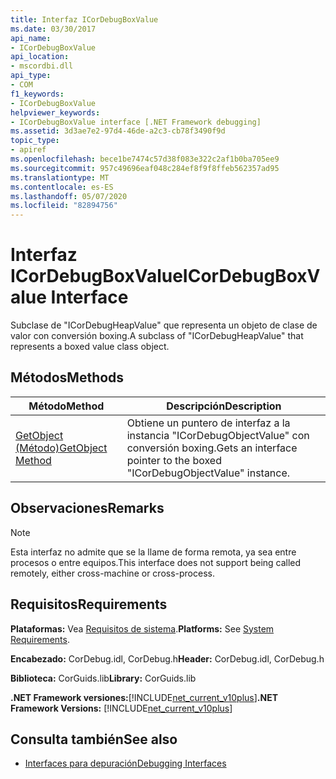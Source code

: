 ```yaml
---
title: Interfaz ICorDebugBoxValue
ms.date: 03/30/2017
api_name:
- ICorDebugBoxValue
api_location:
- mscordbi.dll
api_type:
- COM
f1_keywords:
- ICorDebugBoxValue
helpviewer_keywords:
- ICorDebugBoxValue interface [.NET Framework debugging]
ms.assetid: 3d3ae7e2-97d4-46de-a2c3-cb78f3490f9d
topic_type:
- apiref
ms.openlocfilehash: bece1be7474c57d38f083e322c2af1b0ba705ee9
ms.sourcegitcommit: 957c49696eaf048c284ef8f9f8ffeb562357ad95
ms.translationtype: MT
ms.contentlocale: es-ES
ms.lasthandoff: 05/07/2020
ms.locfileid: "82894756"
---
```

# <a name="icordebugboxvalue-interface"></a><span data-ttu-id="77abe-102">Interfaz ICorDebugBoxValue</span><span class="sxs-lookup"><span data-stu-id="77abe-102">ICorDebugBoxValue Interface</span></span>

<span data-ttu-id="77abe-103">Subclase de "ICorDebugHeapValue" que representa un objeto de clase de valor con conversión boxing.</span><span class="sxs-lookup"><span data-stu-id="77abe-103">A subclass of "ICorDebugHeapValue" that represents a boxed value class object.</span></span>  
  
## <a name="methods"></a><span data-ttu-id="77abe-104">Métodos</span><span class="sxs-lookup"><span data-stu-id="77abe-104">Methods</span></span>  
  
|<span data-ttu-id="77abe-105">Método</span><span class="sxs-lookup"><span data-stu-id="77abe-105">Method</span></span>|<span data-ttu-id="77abe-106">Descripción</span><span class="sxs-lookup"><span data-stu-id="77abe-106">Description</span></span>|  
|------------|-----------------|  
|[<span data-ttu-id="77abe-107">GetObject (Método)</span><span class="sxs-lookup"><span data-stu-id="77abe-107">GetObject Method</span></span>](icordebugboxvalue-getobject-method.md)|<span data-ttu-id="77abe-108">Obtiene un puntero de interfaz a la instancia "ICorDebugObjectValue" con conversión boxing.</span><span class="sxs-lookup"><span data-stu-id="77abe-108">Gets an interface pointer to the boxed "ICorDebugObjectValue" instance.</span></span>|  
  
## <a name="remarks"></a><span data-ttu-id="77abe-109">Observaciones</span><span class="sxs-lookup"><span data-stu-id="77abe-109">Remarks</span></span>  
  
> [!NOTE]
> <span data-ttu-id="77abe-110">Esta interfaz no admite que se la llame de forma remota, ya sea entre procesos o entre equipos.</span><span class="sxs-lookup"><span data-stu-id="77abe-110">This interface does not support being called remotely, either cross-machine or cross-process.</span></span>  
  
## <a name="requirements"></a><span data-ttu-id="77abe-111">Requisitos</span><span class="sxs-lookup"><span data-stu-id="77abe-111">Requirements</span></span>  
 <span data-ttu-id="77abe-112">**Plataformas:** Vea [Requisitos de sistema](../../get-started/system-requirements.md).</span><span class="sxs-lookup"><span data-stu-id="77abe-112">**Platforms:** See [System Requirements](../../get-started/system-requirements.md).</span></span>  
  
 <span data-ttu-id="77abe-113">**Encabezado:** CorDebug.idl, CorDebug.h</span><span class="sxs-lookup"><span data-stu-id="77abe-113">**Header:** CorDebug.idl, CorDebug.h</span></span>  
  
 <span data-ttu-id="77abe-114">**Biblioteca:** CorGuids.lib</span><span class="sxs-lookup"><span data-stu-id="77abe-114">**Library:** CorGuids.lib</span></span>  
  
 <span data-ttu-id="77abe-115">**.NET Framework versiones:**[!INCLUDE[net_current_v10plus](../../../../includes/net-current-v10plus-md.md)]</span><span class="sxs-lookup"><span data-stu-id="77abe-115">**.NET Framework Versions:** [!INCLUDE[net_current_v10plus](../../../../includes/net-current-v10plus-md.md)]</span></span>  
  
## <a name="see-also"></a><span data-ttu-id="77abe-116">Consulta también</span><span class="sxs-lookup"><span data-stu-id="77abe-116">See also</span></span>

- [<span data-ttu-id="77abe-117">Interfaces para depuración</span><span class="sxs-lookup"><span data-stu-id="77abe-117">Debugging Interfaces</span></span>](debugging-interfaces.md)
